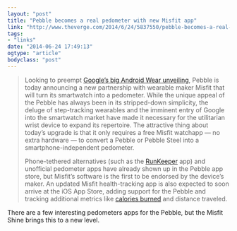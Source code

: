 ```yaml
---
layout: "post"
title: "Pebble becomes a real pedometer with new Misfit app"
link: "http://www.theverge.com/2014/6/24/5837550/pebble-becomes-a-real-pedometer-with-new-misfit-partnership"
tags: 
- "links"
date: "2014-06-24 17:49:13"
ogtype: "article"
bodyclass: "post"
---
```


> Looking to preempt [Google’s big Android Wear unveiling](http://www.theverge.com/2014/6/23/5832656/android-everywhere-11-things-to-watch-for-at-google-i-o), Pebble is today announcing a new partnership with wearable maker Misfit that will turn its smartwatch into a pedometer. While the unique appeal of the Pebble has always been in its stripped-down simplicity, the deluge of step-tracking wearables and the imminent entry of Google into the smartwatch market have made it necessary for the utilitarian wrist device to expand its repertoire. The attractive thing about today’s upgrade is that it only requires a free Misfit watchapp — no extra hardware — to convert a Pebble or Pebble Steel into a smartphone-independent pedometer.
> 
> Phone-tethered alternatives (such as the [RunKeeper](http://blog.runkeeper.com/337/tune-into-your-workout-with-pebble/) app) and unofficial pedometer apps have already shown up in the Pebble app store, but Misfit’s software is the first to be endorsed by the device’s maker. An updated Misfit health-tracking app is also expected to soon arrive at the iOS App Store, adding support for the Pebble and tracking additional metrics like [calories burned](http://www.theverge.com/2014/6/3/5763960/calorie-counting-leads-to-bad-science-and-worse-gadgets) and distance traveled.

There are a few interesting pedometers apps for the Pebble, but the Misfit Shine brings this to a new level.